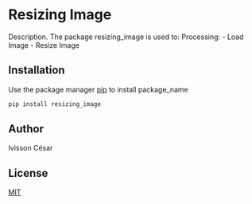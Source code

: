 # Resizing Image

Description. 
The package resizing_image is used to:
	Processing:
		- Load Image
		- Resize Image

## Installation

Use the package manager [pip](https://pip.pypa.io/en/stable/) to install package_name

```bash
pip install resizing_image
```

## Author
Ivisson César

## License
[MIT](https://choosealicense.com/licenses/mit/)